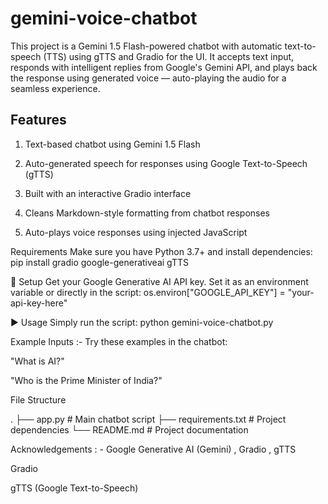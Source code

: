 # gemini-voice-chatbot
This project is a Gemini 1.5 Flash-powered chatbot with automatic text-to-speech (TTS) using gTTS and Gradio for the UI. It accepts text input, responds with intelligent replies from Google's Gemini API, and plays back the response using generated voice — auto-playing the audio for a seamless experience.

## Features
1.  Text-based chatbot using Gemini 1.5 Flash
   
2.  Auto-generated speech for responses using Google Text-to-Speech (gTTS)
   
3.  Built with an interactive Gradio interface
  
4.  Cleans Markdown-style formatting from chatbot responses

5.   Auto-plays voice responses using injected JavaScript

Requirements
Make sure you have Python 3.7+ and install dependencies:
pip install gradio google-generativeai gTTS

🔑 Setup
Get your Google Generative AI API key.
Set it as an environment variable or directly in the script:
os.environ["GOOGLE_API_KEY"] = "your-api-key-here"

▶️ Usage
Simply run the script:
python gemini-voice-chatbot.py

Example Inputs :-
Try these examples in the chatbot:

"What is AI?"

"Who is the Prime Minister of India?"

 File Structure

.
├── app.py              # Main chatbot script
├── requirements.txt    # Project dependencies
└── README.md           # Project documentation


 Acknowledgements : -
Google Generative AI (Gemini) ,
Gradio ,
gTTS  

Gradio

gTTS (Google Text-to-Speech)

